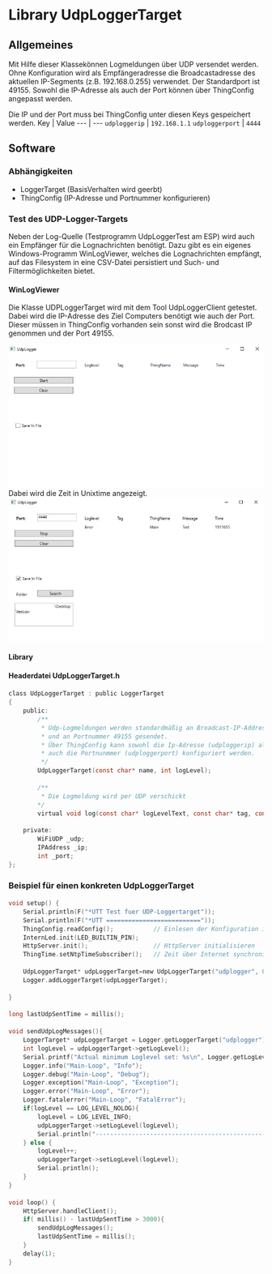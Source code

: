 # Library UdpLoggerTarget

## Allgemeines

Mit Hilfe dieser Klassekönnen Logmeldungen über UDP versendet werden.
Ohne Konfiguration wird als Empfängeradresse die Broadcastadresse des aktuellen IP-Segments (z.B. 192.168.0.255) verwendet. Der Standardport ist 49155. Sowohl die IP-Adresse als auch der Port können über ThingConfig angepasst werden.

Die IP und der Port muss bei ThingConfig unter diesen Keys gespeichert werden. 
Key | Value
--- | ---
`udploggerip` | `192.168.1.1`
`udploggerport` | `4444`


## Software

### Abhängigkeiten

- LoggerTarget (BasisVerhalten wird geerbt)
- ThingConfig (IP-Adresse und Portnummer konfigurieren)

### Test des UDP-Logger-Targets

Neben der Log-Quelle (Testprogramm UdpLoggerTest am ESP) wird auch ein Empfänger für die Lognachrichten benötigt. Dazu gibt es ein eigenes Windows-Programm WinLogViewer, welches die Lognachrichten empfängt, auf das Filesystem in eine CSV-Datei persistiert und Such- und Filtermöglichkeiten bietet.

#### WinLogViewer


Die Klasse UDPLoggerTarget wird mit dem Tool UdpLoggerClient getestet.
Dabei wird die IP-Adresse des Ziel Computers benötigt wie auch der Port. Dieser müssen in ThingConfig vorhanden sein sonst wird die Brodcast IP genommen und der Port 49155. 

![Test](image/UDPLogger.PNG "Udp Logger")
Dabei wird die Zeit in Unixtime angezeigt.
![Test](image/UDPLogger2.jpg "Udp Logger")

#### Library


#### Headerdatei UdpLoggerTarget.h

````c
class UdpLoggerTarget : public LoggerTarget
{
    public:
        /**
         * Udp-Logmeldungen werden standardmäßig an Broadcast-IP-Addresse (z.B. 10.0.0.255)
         * und an Portnummer 49155 gesendet.
         * Über ThingConfig kann sowohl die Ip-Adresse (udploggerip) als
         * auch die Portnunmmer (udploggerport) konfiguriert werden.
         */
        UdpLoggerTarget(const char* name, int logLevel);
        
        /**
         * Die Logmeldung wird per UDP verschickt
        */
        virtual void log(const char* logLevelText, const char* tag, const char* message);
        
    private:
        WiFiUDP _udp;
        IPAddress _ip;
        int _port;
};
````

### Beispiel für einen konkreten UdpLoggerTarget

````c
void setup() {
	Serial.println(F("*UTT Test fuer UDP-Loggertarget"));
	Serial.println(F("*UTT =========================="));
	ThingConfig.readConfig();			// Einlesen der Konfiguration in den JSON-Cache
	InternLed.init(LED_BUILTIN_PIN);
	HttpServer.init();					// HttpServer initialisieren
	ThingTime.setNtpTimeSubscriber();   // Zeit über Internet synchronisieren	

	UdpLoggerTarget* udpLoggerTarget=new UdpLoggerTarget("udplogger", 0);
    Logger.addLoggerTarget(udpLoggerTarget);

}

long lastUdpSentTime = millis();

void sendUdpLogMessages(){
  	LoggerTarget* udpLoggerTarget = Logger.getLoggerTarget("udplogger");
	int logLevel = udpLoggerTarget->getLogLevel();
  	Serial.printf("Actual minimum Loglevel set: %s\n", Logger.getLogLevelText(logLevel));
	Logger.info("Main-Loop", "Info");
	Logger.debug("Main-Loop", "Debug");
	Logger.exception("Main-Loop", "Exception");
	Logger.error("Main-Loop", "Error");
	Logger.fatalerror("Main-Loop", "FatalError");
	if(logLevel == LOG_LEVEL_NOLOG){
		logLevel = LOG_LEVEL_INFO;
		udpLoggerTarget->setLogLevel(logLevel);
		Serial.println("-----------------------------------------------------------------------");
	} else {
		logLevel++;
		udpLoggerTarget->setLogLevel(logLevel);
		Serial.println();
	}
}

void loop() {
	HttpServer.handleClient();
	if( millis() - lastUdpSentTime > 3000){
		sendUdpLogMessages();
		lastUdpSentTime = millis();
	}
	delay(1);
}
````

